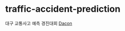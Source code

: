# traffic-accident-prediction

대구 교통사고 예측 경진대회 [Dacon](https://dacon.io/competitions/official/236193/data)
